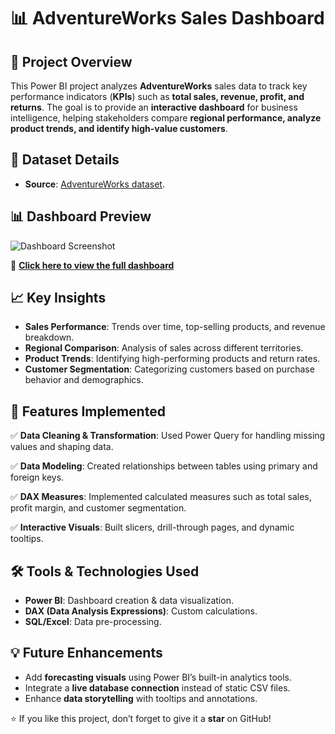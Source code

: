 # 📊 AdventureWorks Sales Dashboard

## 📌 Project Overview
This Power BI project analyzes **AdventureWorks** sales data to track key performance indicators (**KPIs**) such as **total sales, revenue, profit, and returns**. The goal is to provide an **interactive dashboard** for business intelligence, helping stakeholders compare **regional performance, analyze product trends, and identify high-value customers**.

## 🔗 Dataset Details
- **Source**: [AdventureWorks dataset](https://github.com/Akshay-552k4/AdventureWorks-BI-Report/tree/main/Data).
  
## 📊 Dashboard Preview  
![Dashboard Screenshot](Screenshots/dashboard_main.png)  

🔗 **[Click here to view the full dashboard](https://github.com/yourrepo/AdventureWorks_Dashboard.pbix)**

## 📈 Key Insights
- **Sales Performance**: Trends over time, top-selling products, and revenue breakdown.
- **Regional Comparison**: Analysis of sales across different territories.
- **Product Trends**: Identifying high-performing products and return rates.
- **Customer Segmentation**: Categorizing customers based on purchase behavior and demographics.

## 🚀 Features Implemented
✅ **Data Cleaning & Transformation**: Used Power Query for handling missing values and shaping data.

✅ **Data Modeling**: Created relationships between tables using primary and foreign keys.

✅ **DAX Measures**: Implemented calculated measures such as total sales, profit margin, and customer segmentation.

✅ **Interactive Visuals**: Built slicers, drill-through pages, and dynamic tooltips.

## 🛠️ Tools & Technologies Used
- **Power BI**: Dashboard creation & data visualization.
- **DAX (Data Analysis Expressions)**: Custom calculations.
- **SQL/Excel**: Data pre-processing.

## 💡 Future Enhancements
- Add **forecasting visuals** using Power BI’s built-in analytics tools.
- Integrate a **live database connection** instead of static CSV files.
- Enhance **data storytelling** with tooltips and annotations.

⭐ If you like this project, don’t forget to give it a **star** on GitHub!
